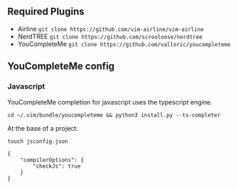 ## Required Plugins
- Airline `git clone https://github.com/vim-airline/vim-airline`
- NerdTREE `git clone https://github.com/scrooloose/nerdtree`
- YouCompleteMe `git clone https://github.com/valloric/youcompleteme`

## YouCompleteMe config
### Javascript
YouCompleteMe completion for javascript uses the typescript engine.
```
cd ~/.vim/bundle/youcompleteme && python3 install.py --ts-completer
```

At the base of a project:
```
touch jsconfig.json
```
```
{
    "compilerOptions": {
        "checkJs": true
    }
}
```
